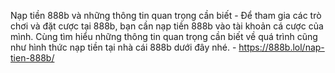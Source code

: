 Nạp tiền 888b và những thông tin quan trọng cần biết - Để tham gia các trò chơi và đặt cược tại 888b, bạn cần nạp tiền 888b vào tài khoản cá cược của mình. Cùng tìm hiểu những thông tin quan trọng cần biết về quá trình cũng như hình thức nạp tiền tại nhà cái 888b dưới đây nhé. - https://888b.lol/nap-tien-888b/
